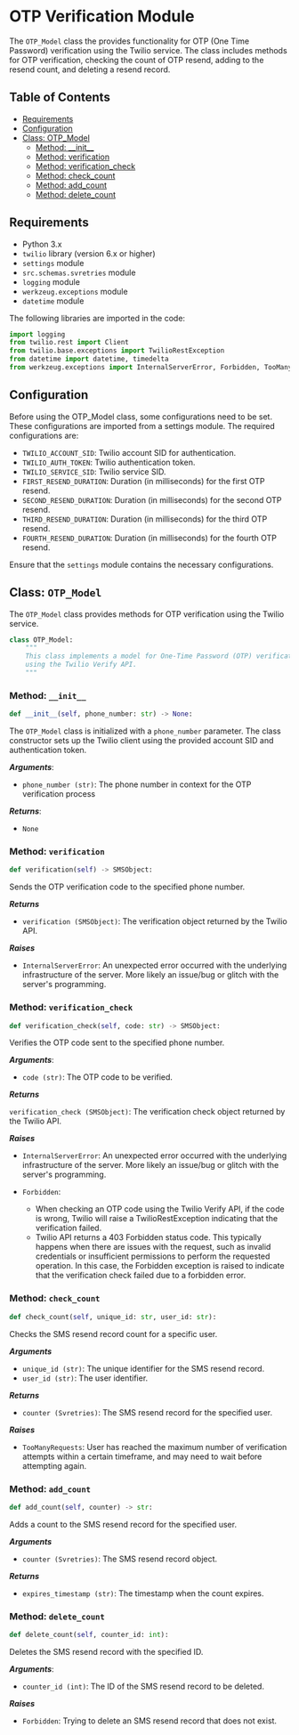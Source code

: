 # OTP Verification Module

The `OTP_Model` class the provides functionality for OTP (One Time Password) verification using the Twilio service. The class includes methods for OTP verification, checking the count of OTP resend, adding to the resend count, and deleting a resend record.

## Table of Contents

- [Requirements](#requirements)
- [Configuration](#configuration)
- [Class: OTP_Model](#class-otp_model)
  - [Method: \_\_init\_\_](#method-__init__)
  - [Method: verification](#method-verification)
  - [Method: verification_check](#method-verification_check)
  - [Method: check_count](#method-check_count)
  - [Method: add_count](#method-check_count)
  - [Method: delete_count](#method-delete_count)

## Requirements

- Python 3.x
- `twilio` library (version 6.x or higher)
- `settings` module
- `src.schemas.svretries` module
- `logging` module
- `werkzeug.exceptions` module
- `datetime` module

The following libraries are imported in the code:

```python
import logging
from twilio.rest import Client
from twilio.base.exceptions import TwilioRestException
from datetime import datetime, timedelta
from werkzeug.exceptions import InternalServerError, Forbidden, TooManyRequests
```

## Configuration

Before using the OTP_Model class, some configurations need to be set. These configurations are imported from a settings module. The required configurations are:

- `TWILIO_ACCOUNT_SID`: Twilio account SID for authentication.
- `TWILIO_AUTH_TOKEN`: Twilio authentication token.
- `TWILIO_SERVICE_SID`: Twilio service SID.
- `FIRST_RESEND_DURATION`: Duration (in milliseconds) for the first OTP resend.
- `SECOND_RESEND_DURATION`: Duration (in milliseconds) for the second OTP resend.
- `THIRD_RESEND_DURATION`: Duration (in milliseconds) for the third OTP resend.
- `FOURTH_RESEND_DURATION`: Duration (in milliseconds) for the fourth OTP resend.

Ensure that the `settings` module contains the necessary configurations.

## Class: `OTP_Model`

The `OTP_Model` class provides methods for OTP verification using the Twilio service.

```python
class OTP_Model:
    """
    This class implements a model for One-Time Password (OTP) verification
    using the Twilio Verify API.
    """
```

### Method:  `__init__`

```python
def __init__(self, phone_number: str) -> None:
```

The `OTP_Model` class is initialized with a `phone_number` parameter. The class constructor sets up the Twilio client using the provided account SID and authentication token.

***Arguments***:

- `phone_number (str)`: The phone number in context for the OTP verification process

***Returns***:

- `None`

### Method: `verification`

```python
def verification(self) -> SMSObject:
```

Sends the OTP verification code to the specified phone number.

***Returns***

- `verification (SMSObject)`: The verification object returned by the Twilio API.

***Raises***

- `InternalServerError`: An unexpected error occurred with the underlying infrastructure of the server. More likely an issue/bug or glitch with the server's programming.

### Method: `verification_check`

```python
def verification_check(self, code: str) -> SMSObject:
```

Verifies the OTP code sent to the specified phone number.

***Arguments***:

- `code (str)`: The OTP code to be verified.

***Returns***

`verification_check (SMSObject)`: The verification check object returned by the Twilio API.

***Raises***

- `InternalServerError`: An unexpected error occurred with the underlying infrastructure of the server. More likely an issue/bug or glitch with the server's programming.

- `Forbidden`:
  - When checking an OTP code using the Twilio Verify API, if the code is wrong, Twilio will raise a TwilioRestException indicating that the verification failed.
  - Twilio API returns a 403 Forbidden status code. This typically happens when there are issues with the request, such as invalid credentials or insufficient permissions to perform the requested operation. In this case, the Forbidden exception is raised to indicate that the verification check failed due to a forbidden error.

### Method: `check_count`

```python
def check_count(self, unique_id: str, user_id: str):
```

Checks the SMS resend record count for a specific user.

***Arguments***

- `unique_id (str)`: The unique identifier for the SMS resend record.
- `user_id (str)`: The user identifier.

***Returns***

- `counter (Svretries)`: The SMS resend record for the specified user.

***Raises***

- `TooManyRequests`: User has reached the maximum number of verification attempts within a certain timeframe, and may need to wait before attempting again.

### Method: `add_count`

```python
def add_count(self, counter) -> str:
```

Adds a count to the SMS resend record for the specified user.

***Arguments***

- `counter (Svretries)`: The SMS resend record object.

***Returns***

- `expires_timestamp (str)`: The timestamp when the count expires.

### Method: `delete_count`

```python
def delete_count(self, counter_id: int):
```

Deletes the SMS resend record with the specified ID.

***Arguments***:

- `counter_id (int)`: The ID of the SMS resend record to be deleted.

***Raises***

- `Forbidden`: Trying to delete an SMS resend record that does not exist.
